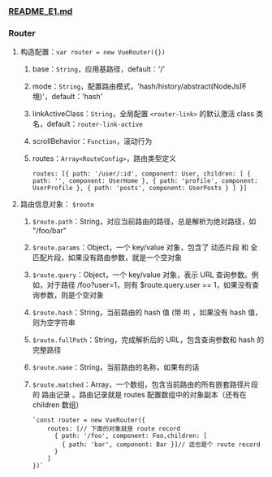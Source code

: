 ### [README_E1.md](https://github.com/luoleiself/summary/blob/master/vueJs/VueRouter/README_E1.md)
### Router
   1. 构造配置：`var router = new VueRouter({})`
      1. base：`String`，应用基路径，default：'/'
      2. mode：`String`，配置路由模式，'hash/history/abstract(NodeJs环境)'，default：'hash'
      3. linkActiveClass：`String`，全局配置 `<router-link>` 的默认激活 class 类名，default：`router-link-active`
      4. scrollBehavior：`Function`，滚动行为
      5. routes：`Array<RouteConfig>`，路由类型定义
          
            `routes: [{
                path: '/user/:id',
                component: User,
                children: [
                  { path: '', component: UserHome },
                  { path: 'profile', component: UserProfile },
                  { path: 'posts', component: UserPosts }
                ]
            }]`
  2. 路由信息对象： `$route`
     1. `$route.path`：String，对应当前路由的路径，总是解析为绝对路径，如 "/foo/bar"
     2. `$route.params`：Object，一个 key/value 对象，包含了 动态片段 和 全匹配片段，如果没有路由参数，就是一个空对象
     3. `$route.query`：Object，一个 key/value 对象，表示 URL 查询参数。例如，对于路径 /foo?user=1，则有 $route.query.user == 1，如果没有查询参数，则是个空对象
     4. `$route.hash`：String，当前路由的 hash 值 (带 #) ，如果没有 hash 值，则为空字符串
     5. `$route.fullPath`：String，完成解析后的 URL，包含查询参数和 hash 的完整路径
     6. `$route.name`：String，当前路由的名称，如果有的话
     7. `$route.matched`：Array，一个数组，包含当前路由的所有嵌套路径片段的 路由记录 。路由记录就是 routes 配置数组中的对象副本（还有在 children 数组）

            `const router = new VueRouter({
                routes: [// 下面的对象就是 route record
                  { path: '/foo', component: Foo,children: [
                    { path: 'bar', component: Bar }]// 这也是个 route record
                  }
                ]
            })`



